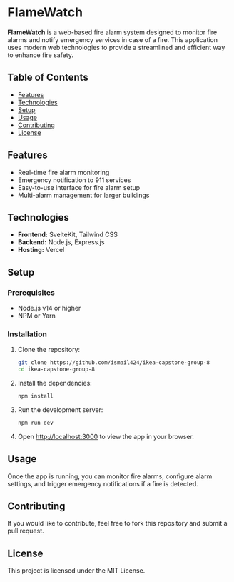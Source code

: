 # FlameWatch

**FlameWatch** is a web-based fire alarm system designed to monitor fire alarms and notify emergency services in case of a fire. This application uses modern web technologies to provide a streamlined and efficient way to enhance fire safety.

## Table of Contents
- [Features](#features)
- [Technologies](#technologies)
- [Setup](#setup)
- [Usage](#usage)
- [Contributing](#contributing)
- [License](#license)

## Features
- Real-time fire alarm monitoring
- Emergency notification to 911 services
- Easy-to-use interface for fire alarm setup
- Multi-alarm management for larger buildings

## Technologies
- **Frontend:** SvelteKit, Tailwind CSS
- **Backend:** Node.js, Express.js
- **Hosting:** Vercel

## Setup

### Prerequisites
- Node.js v14 or higher
- NPM or Yarn

### Installation

1. Clone the repository:

    ```bash
    git clone https://github.com/ismail424/ikea-capstone-group-8
    cd ikea-capstone-group-8
    ```

2. Install the dependencies:

    ```bash
    npm install
    ```

3. Run the development server:

    ```bash
    npm run dev
    ```

4. Open [http://localhost:3000](http://localhost:3000) to view the app in your browser.

## Usage
Once the app is running, you can monitor fire alarms, configure alarm settings, and trigger emergency notifications if a fire is detected.

## Contributing
If you would like to contribute, feel free to fork this repository and submit a pull request.

## License
This project is licensed under the MIT License.
